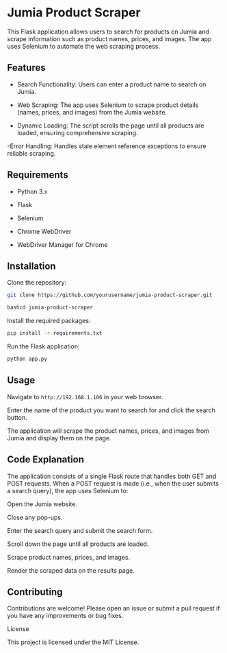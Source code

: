 # Jumia Product Scraper

This Flask application allows users to search for products on Jumia and scrape information such as product names, prices, and images. The app uses Selenium to automate the web scraping process.

## Features

- Search Functionality: Users can enter a product name to search on Jumia.

- Web Scraping: The app uses Selenium to scrape product details (names, prices, and images) from the Jumia website.

- Dynamic Loading: The script scrolls the page until all products are loaded, ensuring comprehensive scraping.

-Error Handling: Handles stale element reference exceptions to ensure reliable scraping.

## Requirements

- Python 3.x

- Flask

- Selenium

- Chrome WebDriver

- WebDriver Manager for Chrome

## Installation

Clone the repository:

   ```bash
  git clone https://github.com/yourusername/jumia-product-scraper.git
  ```

```bash 
bashcd jumia-product-scraper
```

Install the required packages:

```bash 
pip install -r requirements.txt
```

Run the Flask application:

```bash
python app.py
```

## Usage

Navigate to ```http://192.168.1.106``` in your web browser.

Enter the name of the product you want to search for and click the search button.

The application will scrape the product names, prices, and images from Jumia and display them on the page.

## Code Explanation

The application consists of a single Flask route that handles both GET and POST requests. When a POST request is made (i.e., when the user submits a search query), the app uses Selenium to:

Open the Jumia website.

Close any pop-ups.

Enter the search query and submit the search form.

Scroll down the page until all products are loaded.

Scrape product names, prices, and images.

Render the scraped data on the results page.

## Contributing

Contributions are welcome! Please open an issue or submit a pull request if you have any improvements or bug fixes.

License

This project is licensed under the MIT License.


